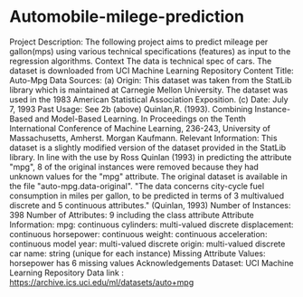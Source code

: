 # Automobile-milege-prediction
Project Description: The following project aims to predict mileage per gallon(mps) using various technical specifications (features) as input to the regression algorithms.   Context The data is technical spec of cars. The dataset is downloaded from UCI Machine Learning Repository  Content Title: Auto-Mpg Data  Sources: (a) Origin: This dataset was taken from the StatLib library which is maintained at Carnegie Mellon University. The dataset was used in the 1983 American Statistical Association Exposition. (c) Date: July 7, 1993  Past Usage:  See 2b (above) Quinlan,R. (1993). Combining Instance-Based and Model-Based Learning. In Proceedings on the Tenth International Conference of Machine Learning, 236-243, University of Massachusetts, Amherst. Morgan Kaufmann. Relevant Information:  This dataset is a slightly modified version of the dataset provided in the StatLib library. In line with the use by Ross Quinlan (1993) in predicting the attribute "mpg", 8 of the original instances were removed because they had unknown values for the "mpg" attribute. The original dataset is available in the file "auto-mpg.data-original".  "The data concerns city-cycle fuel consumption in miles per gallon, to be predicted in terms of 3 multivalued discrete and 5 continuous attributes." (Quinlan, 1993)  Number of Instances: 398  Number of Attributes: 9 including the class attribute  Attribute Information:  mpg: continuous cylinders: multi-valued discrete displacement: continuous horsepower: continuous weight: continuous acceleration: continuous model year: multi-valued discrete origin: multi-valued discrete car name: string (unique for each instance) Missing Attribute Values: horsepower has 6 missing values  Acknowledgements Dataset: UCI Machine Learning Repository Data link : https://archive.ics.uci.edu/ml/datasets/auto+mpg
